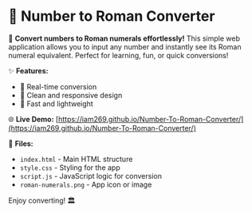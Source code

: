 # 🔢 Number to Roman Converter

🌟 **Convert numbers to Roman numerals effortlessly!** This simple web application allows you to input any number and instantly see its Roman numeral equivalent. Perfect for learning, fun, or quick conversions!

✨ **Features:**
- 🔄 Real-time conversion
- 🎨 Clean and responsive design
- 🚀 Fast and lightweight

🌐 **Live Demo:** [https://iam269.github.io/Number-To-Roman-Converter/](https://iam269.github.io/Number-To-Roman-Converter/)

📁 **Files:**
- `index.html` - Main HTML structure
- `style.css` - Styling for the app
- `script.js` - JavaScript logic for conversion
- `roman-numerals.png` - App icon or image

Enjoy converting! 🏛️